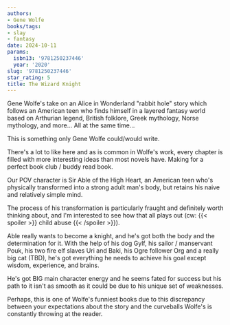 ```yaml
---
authors:
- Gene Wolfe
books/tags:
- slay
- fantasy
date: 2024-10-11
params:
  isbn13: '9781250237446'
  year: '2020'
slug: '9781250237446'
star_rating: 5
title: The Wizard Knight
---
```


Gene Wolfe's take on an Alice in Wonderland "rabbit hole" story which follows an American teen who finds himself in a layered fantasy world based on Arthurian legend, British folklore, Greek mythology, Norse mythology, and more... All at the same time...

<!--more-->

This is something only Gene Wolfe could/would write.

There's a lot to like here and as is common in Wolfe's work, every chapter is filled with more interesting ideas than most novels have. Making for a perfect book club / buddy read book.

Our POV character is Sir Able of the High Heart, an American teen who's physically transformed into a strong adult man's body, but retains his naive and relatively simple mind.

The process of his transformation is particularly fraught and definitely worth thinking about, and I'm interested to see how that all plays out (cw: {{< spoiler >}} child abuse {{< /spoiler >}}).

Able really wants to become a knight, and he's got both the body and the determination for it. With the help of his dog Gylf, his sailor / manservant Pouk, his two fire elf slaves Uri and Baki, his Ogre follower Org and a really big cat (TBD), he's got everything he needs to achieve his goal except wisdom, experience, and brains.

He's got BIG main character energy and he seems fated for success but his path to it isn't as smooth as it could be due to his unique set of weaknesses. 

Perhaps, this is one of Wolfe's funniest books due to this discrepancy between your expectations about the story and the curveballs Wolfe's is constantly throwing at the reader.